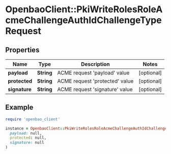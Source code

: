 # OpenbaoClient::PkiWriteRolesRoleAcmeChallengeAuthIdChallengeTypeRequest

## Properties

| Name | Type | Description | Notes |
| ---- | ---- | ----------- | ----- |
| **payload** | **String** | ACME request &#39;payload&#39; value | [optional] |
| **protected** | **String** | ACME request &#39;protected&#39; value | [optional] |
| **signature** | **String** | ACME request &#39;signature&#39; value | [optional] |

## Example

```ruby
require 'openbao_client'

instance = OpenbaoClient::PkiWriteRolesRoleAcmeChallengeAuthIdChallengeTypeRequest.new(
  payload: null,
  protected: null,
  signature: null
)
```


